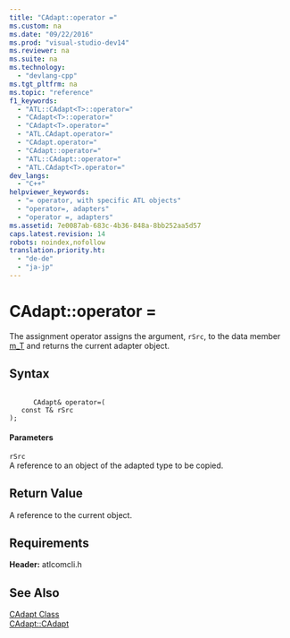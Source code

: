 ```yaml
---
title: "CAdapt::operator ="
ms.custom: na
ms.date: "09/22/2016"
ms.prod: "visual-studio-dev14"
ms.reviewer: na
ms.suite: na
ms.technology: 
  - "devlang-cpp"
ms.tgt_pltfrm: na
ms.topic: "reference"
f1_keywords: 
  - "ATL::CAdapt<T>::operator="
  - "CAdapt<T>::operator="
  - "CAdapt<T>.operator="
  - "ATL.CAdapt.operator="
  - "CAdapt.operator="
  - "CAdapt::operator="
  - "ATL::CAdapt::operator="
  - "ATL.CAdapt<T>.operator="
dev_langs: 
  - "C++"
helpviewer_keywords: 
  - "= operator, with specific ATL objects"
  - "operator=, adapters"
  - "operator =, adapters"
ms.assetid: 7e0087ab-683c-4b36-848a-8bb252aa5d57
caps.latest.revision: 14
robots: noindex,nofollow
translation.priority.ht: 
  - "de-de"
  - "ja-jp"
---
```

# CAdapt::operator =
The assignment operator assigns the argument, `rSrc`, to the data member [m_T](../vs140/cadapt--m_t.md) and returns the current adapter object.  
  
## Syntax  
  
```  
  
      CAdapt& operator=(  
   const T& rSrc   
);  
```  
  
#### Parameters  
 `rSrc`  
 A reference to an object of the adapted type to be copied.  
  
## Return Value  
 A reference to the current object.  
  
## Requirements  
 **Header:** atlcomcli.h  
  
## See Also  
 [CAdapt Class](../vs140/cadapt-class.md)   
 [CAdapt::CAdapt](../vs140/cadapt--cadapt.md)